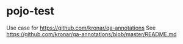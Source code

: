 # pojo-test
Use case for https://github.com/kronar/qa-annotations
See https://github.com/kronar/qa-annotations/blob/master/README.md

